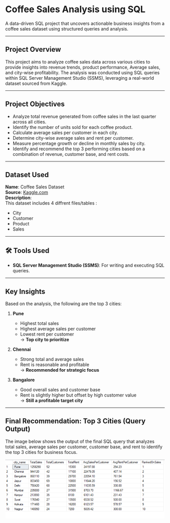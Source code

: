 # Coffee Sales Analysis using SQL  
A data-driven SQL project that uncovers actionable business insights from a coffee sales dataset using structured queries and analysis.

---

##  Project Overview  
This project aims to analyze coffee sales data across various cities to provide insights into revenue trends, product performance, Average sales, and city-wise profitability. The analysis was conducted using SQL queries within SQL Server Management Studio (SSMS), leveraging a real-world dataset sourced from Kaggle.

---

##  Project Objectives  
- Analyze total revenue generated from coffee sales in the last quarter across all cities.  
- Identify the number of units sold for each coffee product.  
- Calculate average sales per customer in each city.  
- Determine city-wise average sales and rent per customer.  
- Measure percentage growth or decline in monthly sales by city.  
- Identify and recommend the top 3 performing cities based on a combination of revenue, customer base, and rent costs.

---

##  Dataset Used  
**Name**: Coffee Sales Dataset  
**Source**: [Kaggle.com](https://www.kaggle.com)  
**Description**:  
This dataset includes 4 diffrent files/tables :
- City  
- Customer  
- Product  
- Sales  

---

## 🛠 Tools Used  
- **SQL Server Management Studio (SSMS)**: For writing and executing SQL queries.  

---

##  Key Insights  
Based on the analysis, the following are the top 3 cities:

1. **Pune**  
   - Highest total sales  
   - Highest average sales per customer  
   - Lowest rent per customer  
   → **Top city to prioritize**

2. **Chennai**  
   - Strong total and average sales  
   - Rent is reasonable and profitable  
   → **Recommended for strategic focus**

3. **Bangalore**  
   - Good overall sales and customer base  
   - Rent is slightly higher but offset by high customer value  
   → **Still a profitable target city**

---

##  Final Recommendation: Top 3 Cities (Query Output)

The image below shows the output of the final SQL query that analyzes total sales, average sales per customer, customer base, and rent to identify the top 3 cities for business focus.

![Top 3 Cities Query Output](https://github.com/harsh-dataportfolio/SQL--Coffee-Sales-Analysis/blob/main/SQL%20Last%20Quesry%20Result.png)

